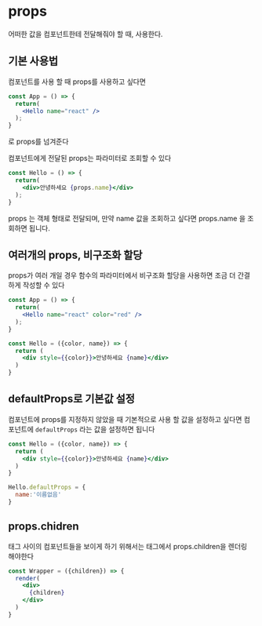 # props

어떠한 값을 컴포넌트한테 전달해줘야 할 때, 사용한다.

## 기본 사용법

컴포넌트를 사용 할 때 props를 사용하고 싶다면 

```jsx
const App = () => {
  return(
    <Hello name="react" />
  );
}
```

로 props를 넘겨준다

컴포넌트에게 전달된 props는 파라미터로 조회할 수 있다

```jsx
const Hello = () => {
  return(
    <div>안녕하세요 {props.name}</div>
  );
}
```

props 는 객체 형태로 전달되며, 만약 name 값을 조회하고 싶다면 props.name 을 조회하면 됩니다.

## 여러개의 props, 비구조화 할당

props가 여러 개일 경우 함수의 파라미터에서 비구조화 할당을 사용하면 조금 더 간결하게 작성할 수 있다

```jsx
const App = () => {
  return(
    <Hello name="react" color="red" />
  );
}
```

```jsx
const Hello = ({color, name}) => {
  return (
    <div style={{color}}>안녕하세요 {name}</div>
  )
}
```

## defaultProps로 기본값 설정

컴포넌트에 props를 지정하지 않았을 때 기본적으로 사용 할 값을 설정하고 싶다면 컴포넌트에 ```defaultProps``` 라는 값을 설정하면 됩니다

```jsx
const Hello = ({color, name}) => {
  return (
    <div style={{color}}>안녕하세요 {name}</div>
  )
}

Hello.defaultProps = {
  name:'이름없음'
}
```

## props.chidren

태그 사이의 컴포넌트들을 보이게 하기 위해서는 태그에서 props.children을 렌더링 해야한다

```jsx
const Wrapper = ({children}) => {
  render(
    <div>
      {children}
    </div>  
  )
}
```